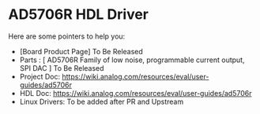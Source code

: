 # AD5706R HDL Driver

Here are some pointers to help you:
  * [Board Product Page] To Be Released
  * Parts : [ AD5706R Family of low noise, programmable current output, SPI DAC ] To Be Released
  * Project Doc: https://wiki.analog.com/resources/eval/user-guides/ad5706r
  * HDL Doc: https://wiki.analog.com/resources/eval/user-guides/ad5706r
  * Linux Drivers: To be added after PR and Upstream
